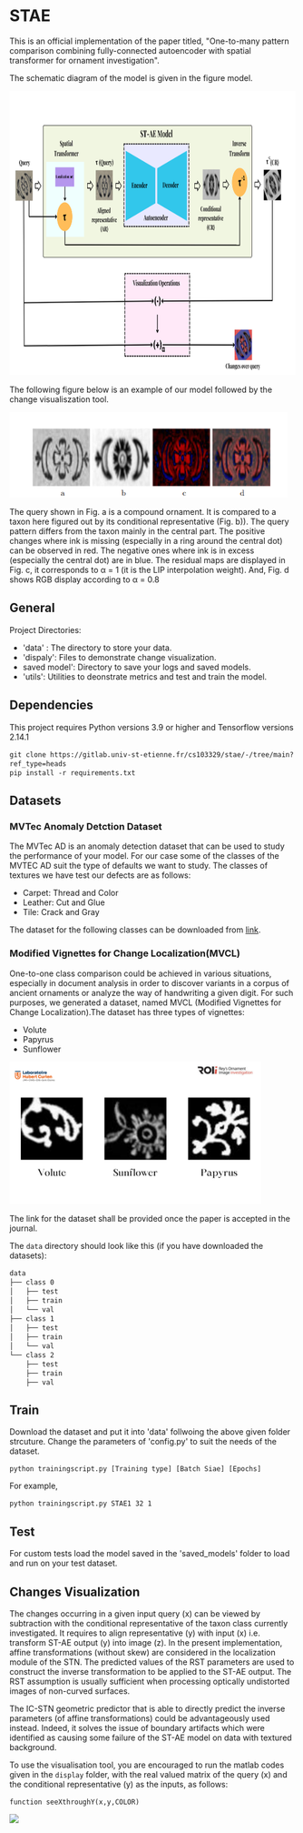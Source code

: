 # STAE

This is an official implementation of the paper titled, "One-to-many pattern comparison combining fully-connected autoencoder with spatial
transformer for ornament investigation".

The schematic diagram of the model is given in the figure model.

<img src="images/Encoder_5_.png" height="500px"> </img>

The following figure below is an example of our model followed by the change visualiszation tool.

<img src="images/taxon_comparison.png" height="150px"></img>

The query shown in Fig. a is a compound ornament. It is compared to a taxon here figured out by its conditional representative (Fig. b)). The query pattern differs from the taxon mainly in the central part. The positive changes where ink is missing (especially in a ring around the central dot) can be observed in red. The negative ones where ink is in excess (especially the central dot) are in blue. The residual maps are displayed in Fig. c, it corresponds to α = 1 (it is the LIP interpolation weight). And, Fig. d shows RGB display according to α = 0.8


## General


Project Directories:

* 'data' : The directory to store your data.
* 'dispaly': Files to demonstrate change visualization.
* saved model': Directory to save your logs and saved models.
* 'utils':  Utilities to deonstrate metrics and test and train the model.


## Dependencies

This project requires Python versions 3.9 or higher and Tensorflow versions 2.14.1
```
git clone https://gitlab.univ-st-etienne.fr/cs103329/stae/-/tree/main?ref_type=heads
pip install -r requirements.txt
```

## Datasets

### MVTec Anomaly Detction Dataset

The MVTec AD is an anomaly detection dataset that can be used to study the performance of your model. For our case some of the classes of the MVTEC AD suit the type of defaults we want to study. The classes of textures we have test our defects are as follows:
* Carpet: Thread and Color
* Leather: Cut and Glue
* Tile: Crack and Gray

The dataset for the following classes can be downloaded from 
[link](https://www.mvtec.com/company/research/datasets/mvtec-ad/downloads).


### Modified Vignettes for Change Localization(MVCL)

One-to-one class comparison could be achieved in various situations, especially in document analysis in order to discover variants in a
corpus of ancient ornaments or analyze the way of handwriting a given digit. For such purposes, we generated a dataset, named MVCL (Modified
Vignettes for Change Localization).The dataset has three types of vignettes:

* Volute
* Papyrus
* Sunflower

<img src="images/Volute.png" height="250px"> </img>

The link for the dataset shall be provided once the paper is accepted in the journal.

The `data` directory should look like this (if you have downloaded the datasets):

```
data
├── class 0
│   ├── test
│   ├── train
│   └── val
├── class 1
│   ├── test
│   ├── train
│   └── val
└── class 2
    ├── test
    ├── train
    ├── val
```

## Train
Download the dataset and put it into 'data' follwoing the above given folder strcuture.
Change the parameters of 'config.py' to suit the needs of the dataset.


```
python trainingscript.py [Training type] [Batch Siae] [Epochs] 
```

For example,
```
python trainingscript.py STAE1 32 1
```


## Test

For custom tests load the model saved in the 'saved_models' folder to load and run on your test dataset.

## Changes Visualization

The changes occurring in a given input query \(x\) can be viewed by subtraction with the conditional representative of the taxon class currently investigated. It requires to align representative \(y\) with input \(x\) i.e. transform ST-AE output \(y\) into image \(z\). In the present implementation, affine transformations (without skew) are considered in the localization module of the STN. The predicted values of the RST parameters are used to construct the inverse transformation to be applied to the ST-AE output. The RST assumption is usually sufficient when processing optically undistorted images of non-curved surfaces. 

The IC-STN geometric predictor that is able to directly predict the inverse parameters (of affine transformations) could be advantageously used instead. Indeed, it solves the issue of boundary artifacts which were identified as causing some failure of the ST-AE model on data with textured background.

To use the visualisation tool, you are encouraged to run the matlab codes given in the `display` folder, with the real valued matrix of the query (x) and the conditional representative (y) as the inputs, as follows:

```
function seeXthroughY(x,y,COLOR)

```


<img src="display/animation/stillLife.gif" height="250px"> </img>

